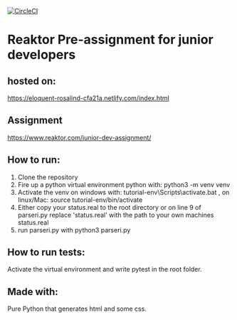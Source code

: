 [![CircleCI](https://circleci.com/gh/Anssikka/Reaktor-Junior-Pre-assignment.svg?style=svg)](https://circleci.com/gh/Anssikka/Reaktor-Junior-Pre-assignment)
# Reaktor Pre-assignment for junior developers

## hosted on: 
<https://eloquent-rosalind-cfa21a.netlify.com/index.html>

## Assignment
<https://www.reaktor.com/junior-dev-assignment/>

## How to run:
1. Clone the repository
2. Fire up a python virtual environment python with: python3 -m venv venv
3. Activate the venv on windows with: tutorial-env\Scripts\activate.bat , on linux/Mac: source tutorial-env/bin/activate
4. Either copy your status.real to the root directory or on line 9 of parseri.py replace 'status.real' with the path to your own machines status.real
5. run parseri.py with python3 parseri.py

## How to run tests:
Activate the virtual environment and write pytest in the root folder.

## Made with:
Pure Python that generates html and some css.
